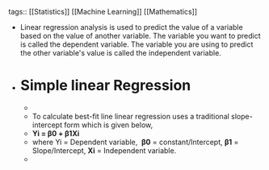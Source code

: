 tags:: [[Statistics]] [[Machine Learning]] [[Mathematics]]

- Linear regression analysis is used to predict the value of a variable based on the value of another variable. The variable you want to predict is called the dependent variable. The variable you are using to predict the other variable's value is called the independent variable.
- # Simple linear Regression
	-
	- To calculate best-fit line linear regression uses a traditional slope-intercept form which is given below,
	- **Yi = β0 + β1Xi**
	- where Yi = Dependent variable,  **β0** = constant/Intercept, **β1** = Slope/Intercept, **Xi** = Independent variable.
	-